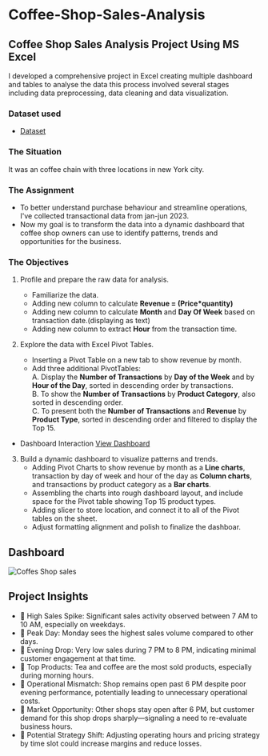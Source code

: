 # Coffee-Shop-Sales-Analysis
## Coffee Shop Sales Analysis Project Using  MS Excel

I developed a comprehensive project in Excel creating multiple dashboard and tables to analyse the data this process involved several stages including data preprocessing, data cleaning and data visualization.

### Dataset used
- <a href = "https://github.com/cspoojary/Coffee-Shop-Sales-Analysis/blob/main/Coffee%20Shop%20Sales.xlsx">Dataset</a>

### The Situation
It was an coffee chain with three locations in new York city.

### The Assignment
- To better understand purchase behaviour and streamline operations, I've collected transactional data from jan-jun 2023.
- Now my goal is to transform the data into a dynamic dashboard that coffee shop owners can use to identify patterns, trends and opportunities for the business.

### The Objectives
1. Profile and prepare the raw data for analysis.
   - Familiarize the data.
   - Adding new column to calculate **Revenue = (Price*quantity)**
   - Adding new column to calculate **Month** and **Day Of Week** based on transaction date.(displaying as text)
   - Adding new column to extract **Hour** from the transaction time.
     
2. Explore the data with Excel Pivot Tables.
   - Inserting a Pivot Table on a new tab to show revenue by month.
   - Add three additional PivotTables:<br>
     A. Display the **Number of Transactions** by **Day of the Week** and by **Hour of the Day**, sorted in descending order by transactions.<br>
     B. To show the **Number of Transactions** by **Product Category**, also sorted in descending order.<br>
     C. To present both the **Number of Transactions** and **Revenue** by **Product Type**, sorted in descending order and filtered to display the Top 15.

- Dashboard Interaction <a href = "https://github.com/cspoojary/Coffee-Shop-Sales-Analysis/blob/main/Coffee%20Shop%20Sales.xlsx">View Dashboard</a>

   
3. Build a dynamic dashboard to visualize patterns and trends.
   - Adding Pivot Charts to show revenue by month as a **Line charts**, transaction by day of week and hour of the day as **Column charts**, and transactions by product category as a **Bar charts**.
   - Assembling the charts into rough dashboard layout, and include space for the Pivot table showing Top 15 product types.
   - Adding slicer to store location, and connect it to all of the Pivot tables on the sheet.
   - Adjust formatting alignment and polish to finalize the dashboar.

## Dashboard
![Coffes Shop sales](https://github.com/user-attachments/assets/61a7a14b-ab34-4799-88b7-f283c67230ab)

## Project Insights
- 🔹 High Sales Spike: Significant sales activity observed between 7 AM to 10 AM, especially on weekdays.
- 🔹 Peak Day: Monday sees the highest sales volume compared to other days.
- 🔹 Evening Drop: Very low sales during 7 PM to 8 PM, indicating minimal customer engagement at that time.
- 🔹 Top Products: Tea and coffee are the most sold products, especially during morning hours.
- 🔹 Operational Mismatch: Shop remains open past 6 PM despite poor evening performance, potentially leading to unnecessary operational costs.
- 🔹 Market Opportunity: Other shops stay open after 6 PM, but customer demand for this shop drops sharply—signaling a need to re-evaluate business hours.
- 🔹 Potential Strategy Shift: Adjusting operating hours and pricing strategy by time slot could increase margins and reduce losses.



  




